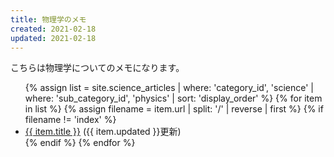 ```yaml
---
title: 物理学のメモ
created: 2021-02-18
updated: 2021-02-18
---
```

こちらは物理学についてのメモになります。  

<ul>
    {% assign list = site.science_articles  | where: 'category_id', 'science'
                                            | where: 'sub_category_id', 'physics'
                                            | sort: 'display_order' %}
    {% for item in list %}
        {% assign filename = item.url | split: '/' | reverse | first %}
        {% if filename != 'index' %}
            <li>
            <a href="{{ item.url }}">{{ item.title }}</a> ({{ item.updated }}更新)
            </li>
        {% endif %}
    {% endfor %}
</ul>

